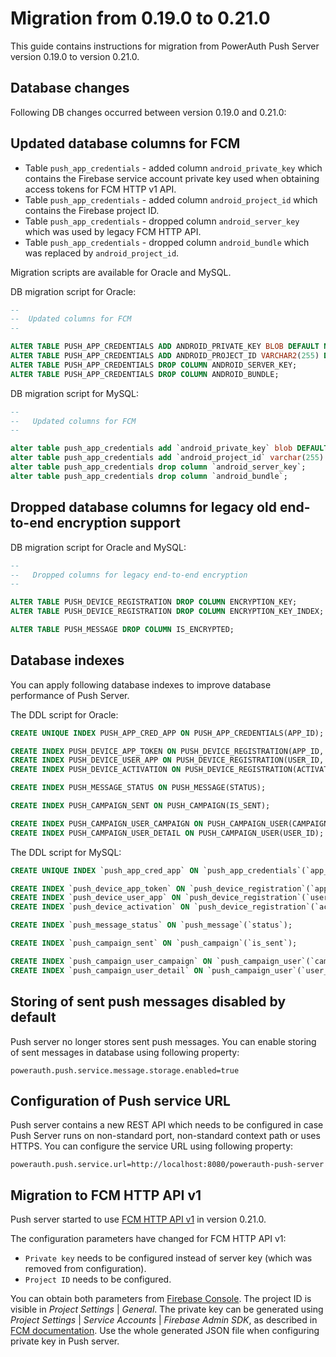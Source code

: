 # Migration from 0.19.0 to 0.21.0

This guide contains instructions for migration from PowerAuth Push Server version 0.19.0 to version 0.21.0.

## Database changes

Following DB changes occurred between version 0.19.0 and 0.21.0:

## Updated database columns for FCM

* Table `push_app_credentials` - added column `android_private_key` which contains the Firebase service account private key used when obtaining access tokens for FCM HTTP v1 API.
* Table `push_app_credentials` - added column `android_project_id` which contains the Firebase project ID.
* Table `push_app_credentials` - dropped column `android_server_key` which was used by legacy FCM HTTP API.
* Table `push_app_credentials` - dropped column `android_bundle` which was replaced by `android_project_id`.

Migration scripts are available for Oracle and MySQL.

DB migration script for Oracle:
```sql
--
--  Updated columns for FCM
--

ALTER TABLE PUSH_APP_CREDENTIALS ADD ANDROID_PRIVATE_KEY BLOB DEFAULT NULL;
ALTER TABLE PUSH_APP_CREDENTIALS ADD ANDROID_PROJECT_ID VARCHAR2(255) DEFAULT NULL;
ALTER TABLE PUSH_APP_CREDENTIALS DROP COLUMN ANDROID_SERVER_KEY;
ALTER TABLE PUSH_APP_CREDENTIALS DROP COLUMN ANDROID_BUNDLE;
```

DB migration script for MySQL:
```sql
--
--   Updated columns for FCM
--

alter table push_app_credentials add `android_private_key` blob DEFAULT NULL;
alter table push_app_credentials add `android_project_id` varchar(255) DEFAULT NULL;
alter table push_app_credentials drop column `android_server_key`;
alter table push_app_credentials drop column `android_bundle`;
```

## Dropped database columns for legacy old end-to-end encryption support
DB migration script for Oracle and MySQL:
```sql
--
--   Dropped columns for legacy end-to-end encryption
--

ALTER TABLE PUSH_DEVICE_REGISTRATION DROP COLUMN ENCRYPTION_KEY;
ALTER TABLE PUSH_DEVICE_REGISTRATION DROP COLUMN ENCRYPTION_KEY_INDEX;

ALTER TABLE PUSH_MESSAGE DROP COLUMN IS_ENCRYPTED;
```

## Database indexes

You can apply following database indexes to improve database performance of Push Server.

The DDL script for Oracle:
```sql
CREATE UNIQUE INDEX PUSH_APP_CRED_APP ON PUSH_APP_CREDENTIALS(APP_ID);

CREATE INDEX PUSH_DEVICE_APP_TOKEN ON PUSH_DEVICE_REGISTRATION(APP_ID, PUSH_TOKEN);
CREATE INDEX PUSH_DEVICE_USER_APP ON PUSH_DEVICE_REGISTRATION(USER_ID, APP_ID);
CREATE INDEX PUSH_DEVICE_ACTIVATION ON PUSH_DEVICE_REGISTRATION(ACTIVATION_ID);

CREATE INDEX PUSH_MESSAGE_STATUS ON PUSH_MESSAGE(STATUS);

CREATE INDEX PUSH_CAMPAIGN_SENT ON PUSH_CAMPAIGN(IS_SENT);

CREATE INDEX PUSH_CAMPAIGN_USER_CAMPAIGN ON PUSH_CAMPAIGN_USER(CAMPAIGN_ID, USER_ID);
CREATE INDEX PUSH_CAMPAIGN_USER_DETAIL ON PUSH_CAMPAIGN_USER(USER_ID);
```

The DDL script for MySQL:
```sql
CREATE UNIQUE INDEX `push_app_cred_app` ON `push_app_credentials`(`app_id`);

CREATE INDEX `push_device_app_token` ON `push_device_registration`(`app_id`, `push_token`);
CREATE INDEX `push_device_user_app` ON `push_device_registration`(`user_id`, `app_id`);
CREATE INDEX `push_device_activation` ON `push_device_registration`(`activation_id`);

CREATE INDEX `push_message_status` ON `push_message`(`status`);

CREATE INDEX `push_campaign_sent` ON `push_campaign`(`is_sent`);

CREATE INDEX `push_campaign_user_campaign` ON `push_campaign_user`(`campaign_id`, `user_id`);
CREATE INDEX `push_campaign_user_detail` ON `push_campaign_user`(`user_id`);
```

## Storing of sent push messages disabled by default

Push server no longer stores sent push messages. You can enable storing of sent messages in database using following property:

```
powerauth.push.service.message.storage.enabled=true
```

## Configuration of Push service URL

Push server contains a new REST API which needs to be configured in case Push Server runs on non-standard port, non-standard context path or uses HTTPS. You can configure the service URL using following property:

```
powerauth.push.service.url=http://localhost:8080/powerauth-push-server
```

## Migration to FCM HTTP API v1

Push server started to use [FCM HTTP API v1](https://firebase.google.com/docs/cloud-messaging/migrate-v1) in version 0.21.0.

The configuration parameters have changed for FCM HTTP API v1:
- `Private key` needs to be configured instead of server key (which was removed from configuration).
- `Project ID` needs to be configured.

You can obtain both parameters from [Firebase Console](https://console.firebase.google.com). The project ID is visible in *Project Settings* | *General*. The private key can be generated using *Project Settings* | *Service Accounts* | *Firebase Admin SDK*, as described in [FCM documentation](https://firebase.google.com/docs/cloud-messaging/auth-server). Use the whole generated JSON file when configuring private key in Push server.


